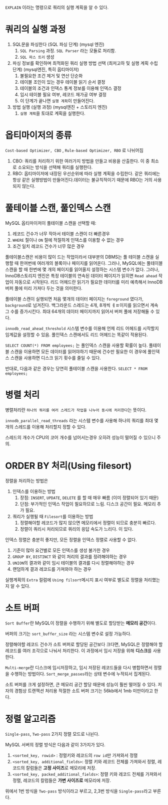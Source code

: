 
`EXPLAIN` 이라는 명령으로 쿼리의 실행 계획을 알 수 있다.

# 쿼리의 실행 과정

1. SQL문을 파싱한다 (SQL 파싱 단계) (mysql 엔진)
	1. `SQL Parsing` 과정. `SQL Parser` 라는 모듈로 처리함.
	2. `SQL 파스 트리` 생성
2. 파싱 정보를 확인하며 최적화된 쿼리 실행 방법 선택 (최저고하 및 실행 계획 수립 단계) (mysql엔진, 특히 옵티마이저)
	1. 불필요한 조건 제거 및 연산 단순화
	2. 테이블 조인이 있는 경우 테이블 읽기 순서 결정
	3. 테이블의 조건과 인덱스 통계 정보를 이용해 인덱스 결정
	4. 임시 테이블 필요 여부, 레코드 재가공 여부 결정
	5. 이 단계가 끝나면 `실행 계획`이 만들어진다.
3. 방법 실행 (실행 과정) (mysql엔진 + 스토리지 엔진)
	1. `실행 계획`을 토대로 계획을 실행한다.

# 옵티마이저의 종류

`Cost-based Optimizer, CBO` , `Rule-based Optimizer, RBO` 로 나뉘어짐


1. CBO: 쿼리를 처리하기 위한 여러가지 방법을 만들고 비용을 산출한다. 이 중 최소로 소요되는 방식을 선택해 쿼리를 실행한다.
2. RBO: 옵티마이저에 내장된 우선순위에 따라 실행 계획을 수립한다. 같은 쿼리에는 항상 같은 실행방법이 만들어진다.데이터는 불규칙적이기 때문에 RBO는 거의 사용되지 않는다.




# 풀테이블 스캔, 풀인덱스 스캔

MySQL 옵티마이저이 풀테이블 스캔을 선택할 때:
1. 레코드 건수가 너무 작아서 테이블 스캔이 더 빠른경우
2. `WHERE` 절이나 `ON` 절에 적절하게 인덱스를 이용할 수 없는 경우
3. 조건 일치 레코드 건수가 너무 많은 경우

풀테이블스캔은 비용이 많이 드는 작업이라서 대부분의 DBMS는 풀 테이블 스캔을 실행할 때 한꺼번에 여러개의 블록이나 페이지를 읽어온다.
그러나, MySQL에는 풀테이블 스캔을 할 때 한번에 몇 개의 페이지를 읽어올지 설정하는 시스템 변수가 없다.
그러나, InnoDB스토리지 엔진은 특정 테이블의 연속된 데이터 페이지가 읽히면 `Read ahead` 작업이 자동으로 시작된다. 리드 어헤드란 읽기가 필요한 데이터를 미리 예측해서 InnoDB 버퍼 풀에 미리 가져다 두는 것을 의미한다.

풀테이블 스캔이 실행되면 처음 몇개의 데이터 페이지는 `foreground` 였다가, `background`로 넘겨진다. 백그라운드 스레드는 4개, 8개씩 ㅔㅍ이지를 읽으면서 계속 그 수를 증가시킨다. 최대 64개의 데이터 페이지까지 읽어서 버퍼 풀에 저장해둘 수 있다.

`innodb_read_ahead_threshold` 시스템 변수를 이용해 언제 리드 어헤드를 시작할지 임계값을 설정할 수 있음. 
풀인덱스 스캔에서도 리드 어헤드는 똑같이 적용된다. 

`SELECT COUNT(*) FROM employees;`
는 풀인덱스 스캔을 사용할 확률이 높다.
풀테이블 스캔을 이용하면 모든 데이터를 읽어야하기 때문에 건수만 필요한 이 경우에 풀인덱스 스캔을 사용하면 디스크 읽기 횟수를 줄일 수 있다.

반대로, 다음과 같은 경우는 당연히 풀테이블 스캔을 사용한다.
`SELECT * FROM employees;`


# 병렬 처리

병렬처리란 `하나의 쿼리를 여러 스레드가 작업을 나누어 동시에 처리한다`는 뜻이다.

`innodb_parallel_read_threads` 라는 시스템 변수를 사용해 하나의 쿼리를 최대 몇 개의 스레드를 이용해 처리할지 정할 수 있다.

스레드의 개수가 CPU의 코어 개수를 넘어서는경우 오히려 성능이 떨어질 수 있으니 주의.

# ORDER BY 처리(Using filesort)


정렬을 처리하는 방법은
1. 인덱스를 이용하는 방법
	1. 장점: `INSERT`, `UPDATE`, `DELETE` 를 할 때 매우 빠름 (이미 정렬되어 있기 때문)
	2. 단점: 부가적인 인덱스 작업이 필요하므로 느림. 디스크 공간이 필요. 메모리 추가 필요.
2. 쿼리가 실행될 때 `Filesort`를 이용하는 방법
	1. 정렬해야할 레코드가 많지 않으면 메모리에서 정렬이 되므로 충분히 빠르다.
	2. 정렬이 쿼리시 처리되므로 쿼리의 응답 속도가 느리다.
이 있다.


인덱스 정렬은 충분히 좋지만, 모든 정렬을 인덱스 정렬로 사용할 수 없다.
1. 기준이 많아 요건별로 모든 인덱스를 생성 불가한 경우
2. `GROUP BY`, `DISTINCT` 와 같이 처리의 결과를 정려해야하는 경우
3. `UNION`의 결과와 같이 임시 테이블의 결과를 다시 정렬해야하는 경우
4. 랜덤하게 결과 레코드를 가져와야 하는 경우

실행계획의 `Extra` 컬럼에 `Using filsort`메시지 표시 여부로 별도로 정렬을 처리했는지 알 수 있다.

# 소트 버퍼

`Sort Buffer`란 MySQL이 정렬을 수행하기 위해 별도로 할당받는 **메모리 공간**이다.

버퍼의 크기는 `sort_buffer_size` 라는 시스템 변수로 설정 가능하다.

정렬해야할 레코드 건수가 소트 버퍼로 할당된 공간보다 크다면, MySQL은 정렬해야 할 레코드를 여러 조각으로 나눠서 처리한다. 이 과정에서 임시 저장을 위해 **디스크**를 사용한다.

`Multi-merge`란 디스크에 임시저장하고, 임시 저장된 레코드들을 다시 병합하면서 정렬을 수행하는 방법이다.
`Sort_merge_passes`라는 상태 변수에 누적되서 집계된다.

소트 버퍼를 크게 설정하면, 큰 메모리 공간 할당 때문에 성능이 훨씬 떨어질 수 있다.
저자의 경험상 트랜잭션 처리용 적절한 소트 버퍼 크기는 56kb에서 1mb 미만이라고 한다.

# 정렬 알고리즘

`Single-pass`, `Two-pass` 2가지 정렬 모드로 나뉜다.



MySQL 서버의 정렬 방식은 다음과 같이 3가지가 있다.
1. `<sorted_key, rowid>` : 정렬키와 레코드의 `row id`만 가져와서 정렬
2. `<sorted_key, additional_fields>`: 정렬 키와 레코드 전체를 가져와서 정렬, 레코드의 칼럼들은 **고정 사이즈**로 메모리에 저장.
3. `<sorted_key, packed_additional_fields>`: 정렬 키와 레코드 전체를 가져와서 정렬, 레코드의 칼럼들은 **가변 사이즈로** 메모리에 저장.

위에서 1번 방식을 `Two-pass` 방식이라고 부르고, 2,3번 방식을 `Single-pass`라고 부른다.


